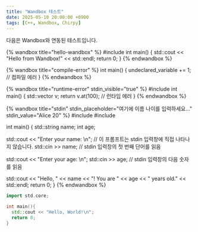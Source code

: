 ```yaml
---
title: "Wandbox 테스트"
date: 2025-05-10 20:00:00 +0900
tags: [C++, Wandbox, Chirpy]
---
```


다음은 Wandbox와 연동된 테스트입니다.

{% wandbox title="hello-wandbox" %}
#include <iostream>
int main() {
  std::cout << "Hello from Wandbox!" << std::endl;
  return 0;
}
{% endwandbox %}

{% wandbox title="compile-error" %}
int main() {
  undeclared_variable += 1; // 컴파일 에러
}
{% endwandbox %}

{% wandbox title="runtime-error" stdin_visible="true" %}
#include <vector>
int main() {
  std::vector<int> v;
  return v.at(100); // 런타임 에러
}
{% endwandbox %}

{% wandbox title="stdin" stdin_placeholder="여기에 이름 나이를 입력하세요..." stdin_value="Alice 20" %}
#include <iostream>
#include <string>

int main() {
  std::string name;
  int age;

  std::cout << "Enter your name: \n"; // 이 프롬프트는 stdin 입력창에 직접 나타나지 않습니다.
  std::cin >> name;                 // stdin 입력창의 첫 번째 단어를 읽음

  std::cout << "Enter your age: \n";
  std::cin >> age;                  // stdin 입력창의 다음 숫자를 읽음

  std::cout << "Hello, " << name << "! You are " << age << " years old." << std::endl;
  return 0;
}
{% endwandbox %}

```cpp
import std.core;

int main(){
  std::cout << "Hello, World!\n";
  return 0;
}
```
